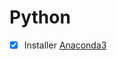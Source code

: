 # Python


- [x] Installer [Anaconda3](https://github.com/CollegeBoreal/Tutoriels/blob/master/1.Languages/2.Python/Anaconda.md)
